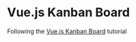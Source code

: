 # Vue.js Kanban Board

Following the [Vue.js Kanban Board](https://auth0.com/blog/vuejs-kanban-board-the-development-process/) tutorial
